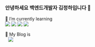 ### 안녕하세요 백엔드개발자 김정하입니다  👋

🌱 I’m currently learning    
<img src="https://img.shields.io/badge/JAVA-007396?style=for-the-badge&logo=java&logoColor=white"> <img src="https://img.shields.io/badge/Spring-6DB33F?style=for-the-badge&logo=Spring&logoColor=white"> <img src="https://img.shields.io/badge/mysql-4479A1?style=for-the-badge&logo=mysql&logoColor=white">
 <img src="https://img.shields.io/badge/jsp-F7DF1E?style=for-the-badge&logo=jsp&logoColor=black">
 
 🌱 My Blog is   
 <a href="https://do-ha-computer.tistory.com/">
    <img 
        src="http://img.shields.io/badge/-Blog-black?style=flat&logo=Blog&link=https://do-ha-computer.tistory.com/"
        style="height : auto; margin-left : 10px; margin-right : 10px;"/>
</a>












<!--
**hadora01/hadora01** is a ✨ _special_ ✨ repository because its `README.md` (this file) appears on your GitHub profile.

Here are some ideas to get you started:

- 🔭 I’m currently working on ...
- 🌱 I’m currently learning ...
- 👯 I’m looking to collaborate on ...
- 🤔 I’m looking for help with ...
- 💬 Ask me about ...
- 📫 How to reach me: ...
- 😄 Pronouns: ...
- ⚡ Fun fact: ...
-->
